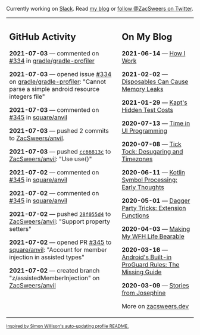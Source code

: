 Currently working on [Slack](https://slack.com/). Read [my blog](https://zacsweers.dev/) or [follow @ZacSweers on Twitter](https://twitter.com/ZacSweers).

<table><tr><td valign="top" width="60%">

## GitHub Activity
<!-- githubActivity starts -->
**2021-07-03** — commented on [#334](https://github.com/gradle/gradle-profiler/issues/334#issuecomment-873470213) in [gradle/gradle-profiler](https://api.github.com/repos/gradle/gradle-profiler)

**2021-07-03** — opened issue [#334](https://api.github.com/repos/gradle/gradle-profiler/issues/334) on [gradle/gradle-profiler](https://api.github.com/repos/gradle/gradle-profiler): "Cannot parse a simple android resource integers file"

**2021-07-03** — commented on [#345](https://github.com/square/anvil/pull/345#issuecomment-873465808) in [square/anvil](https://api.github.com/repos/square/anvil)

**2021-07-03** — pushed 2 commits to [ZacSweers/anvil](https://api.github.com/repos/ZacSweers/anvil).

**2021-07-03** — pushed [`cc66813c`](https://github.com/ZacSweers/anvil/commit/cc66813c720db263390c7170aa3a541ba5b9b41e) to [ZacSweers/anvil](https://api.github.com/repos/ZacSweers/anvil): "Use use()"

**2021-07-02** — commented on [#345](https://github.com/square/anvil/pull/345#issuecomment-872778593) in [square/anvil](https://api.github.com/repos/square/anvil)

**2021-07-02** — commented on [#345](https://github.com/square/anvil/pull/345#issuecomment-872768109) in [square/anvil](https://api.github.com/repos/square/anvil)

**2021-07-02** — pushed [`28f055d4`](https://github.com/ZacSweers/anvil/commit/28f055d4ad84d160e642bff777eef0f93ec103a6) to [ZacSweers/anvil](https://api.github.com/repos/ZacSweers/anvil): "Support property setters"

**2021-07-02** — opened PR [#345](https://api.github.com/repos/square/anvil/pulls/345) to [square/anvil](https://api.github.com/repos/square/anvil): "Account for member injection in assisted types"

**2021-07-02** — created branch "z/assistedMemberInjection" on [ZacSweers/anvil](https://api.github.com/repos/ZacSweers/anvil)
<!-- githubActivity ends -->
</td><td valign="top" width="40%">

## On My Blog
<!-- blog starts -->
**2021-06-14** — [How I Work](https://www.zacsweers.dev/how-i-work/)

**2021-02-02** — [Disposables Can Cause Memory Leaks](https://www.zacsweers.dev/disposables-can-cause-memory-leaks/)

**2021-01-29** — [Kapt's Hidden Test Costs](https://www.zacsweers.dev/kapts-hidden-test-costs/)

**2020-07-13** — [Time in UI Programming](https://www.zacsweers.dev/time-in-ui/)

**2020-07-08** — [Tick Tock: Desugaring and Timezones](https://www.zacsweers.dev/ticktock-desugaring-timezones/)

**2020-06-11** — [Kotlin Symbol Processing: Early Thoughts](https://www.zacsweers.dev/kotlin-symbol-processor-early-thoughts/)

**2020-05-01** — [Dagger Party Tricks: Extension Functions](https://www.zacsweers.dev/dagger-party-tricks-extension-functions/)

**2020-04-03** — [Making My WFH Life Bearable](https://www.zacsweers.dev/making-wfh-life-bearable/)

**2020-03-16** — [Android's Built-in ProGuard Rules: The Missing Guide](https://www.zacsweers.dev/android-proguard-rules/)

**2020-03-09** — [Stories from Josephine](https://www.zacsweers.dev/stories-from-josephine/)
<!-- blog ends -->
More on [zacsweers.dev](https://zacsweers.dev/)
</td></tr></table>

<sub><a href="https://simonwillison.net/2020/Jul/10/self-updating-profile-readme/">Inspired by Simon Willison's auto-updating profile README.</a></sub>
